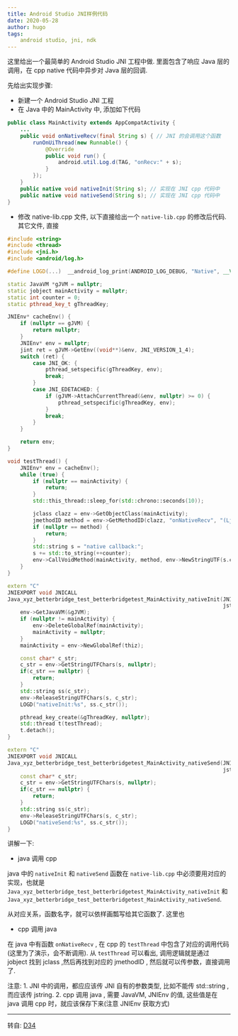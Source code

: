 ```yaml
---
title: Android Studio JNI样例代码
date: 2020-05-28
author: hugo
tags:
    android studio, jni, ndk
---
```


这里给出一个最简单的 Android Studio JNI 工程中做. 里面包含了响应 Java 层的调用，在 cpp native 代码中异步对 Java 层的回调.

先给出实现步骤:

* 新建一个 Android Studio JNI 工程
* 在 Java 中的 MainActivity 中, 添加如下代码
```java
public class MainActivity extends AppCompatActivity {
    ...
    public void onNativeRecv(final String s) { // JNI 的会调用这个函数
        runOnUiThread(new Runnable() {
            @Override
            public void run() {
                android.util.Log.d(TAG, "onRecv:" + s);
            }
        });
    }
    public native void nativeInit(String s); // 实现在 JNI cpp 代码中
    public native void nativeSend(String s); // 实现在 JNI cpp 代码中
}
```
* 修改 native-lib.cpp 文件, 
以下直接给出一个 `native-lib.cpp` 的修改后代码. 其它文件, 直接

```cpp
#include <string>
#include <thread>
#include <jni.h>
#include <android/log.h>

#define LOGD(...)  __android_log_print(ANDROID_LOG_DEBUG, "Native", __VA_ARGS__)

static JavaVM *gJVM = nullptr;
static jobject mainActivity = nullptr;
static int counter = 0;
static pthread_key_t gThreadKey;

JNIEnv* cacheEnv() {
    if (nullptr == gJVM) {
        return nullptr;
    }
    JNIEnv* env = nullptr;
    jint ret = gJVM->GetEnv((void**)&env, JNI_VERSION_1_4);
    switch (ret) {
        case JNI_OK: {
            pthread_setspecific(gThreadKey, env);
            break;
        }
        case JNI_EDETACHED: {
            if (gJVM->AttachCurrentThread(&env, nullptr) >= 0) {
                pthread_setspecific(gThreadKey, env);
            }
            break;
        }
    }

    return env;
}

void testThread() {
    JNIEnv* env = cacheEnv();
    while (true) {
        if (nullptr == mainActivity) {
            return;
        }
        std::this_thread::sleep_for(std::chrono::seconds(10));

        jclass clazz = env->GetObjectClass(mainActivity);
        jmethodID method = env->GetMethodID(clazz, "onNativeRecv", "(Ljava/lang/String;)V");
        if (nullptr == method) {
            return;
        }
        std::string s = "native callback:";
        s += std::to_string(++counter);
        env->CallVoidMethod(mainActivity, method, env->NewStringUTF(s.c_str()));
    }
}

extern "C"
JNIEXPORT void JNICALL
Java_xyz_betterbridge_test_betterbridgetest_MainActivity_nativeInit(JNIEnv *env, jobject thiz,
                                                                    jstring s) {
    env->GetJavaVM(&gJVM);
    if (nullptr != mainActivity) {
        env->DeleteGlobalRef(mainActivity);
        mainActivity = nullptr;
    }
    mainActivity = env->NewGlobalRef(thiz);

    const char* c_str;
    c_str = env->GetStringUTFChars(s, nullptr);
    if(c_str == nullptr) {
        return;
    }
    std::string ss(c_str);
    env->ReleaseStringUTFChars(s, c_str);
    LOGD("nativeInit:%s", ss.c_str());

    pthread_key_create(&gThreadKey, nullptr);
    std::thread t(testThread);
    t.detach();
}

extern "C"
JNIEXPORT void JNICALL
Java_xyz_betterbridge_test_betterbridgetest_MainActivity_nativeSend(JNIEnv *env, jobject thiz,
                                                                    jstring s) {
    const char* c_str;
    c_str = env->GetStringUTFChars(s, nullptr);
    if(c_str == nullptr) {
        return;
    }
    std::string ss(c_str);
    env->ReleaseStringUTFChars(s, c_str);
    LOGD("nativeSend:%s", ss.c_str());
}
```

讲解一下:

- java 调用 cpp

java 中的 `nativeInit` 和 `nativeSend` 函数在 `native-lib.cpp` 中必须要用对应的实现，也就是 `Java_xyz_betterbridge_test_betterbridgetest_MainActivity_nativeInit` 和 `Java_xyz_betterbridge_test_betterbridgetest_MainActivity_nativeSend`.

从对应关系，函数名字，就可以依样画瓢写给其它函数了. 这里也

- cpp 调用 java

在 java 中有函数 `onNativeRecv` , 在 cpp 的 `testThread` 中包含了对应的调用代码(这里为了演示，会不断调用). 从 `testThread` 可以看出, 调用逻辑就是通过 jobject 找到 jclass ,然后再找到对应的 jmethodID , 然后就可以传参数，直接调用了.

注意:
    1. JNI 中的调用，都应应该传 JNI 自有的参数类型, 比如不能传 std::string , 而应该传 jstring.
    2. cpp 调用 java , 需要 JavaVM, JNIEnv 的值, 这些值是在 java 调用 cpp 时，就应该保存下来(注意 JNIEnv 获取方式)


---
转自: [D34](http://www.d34.xyz/)
